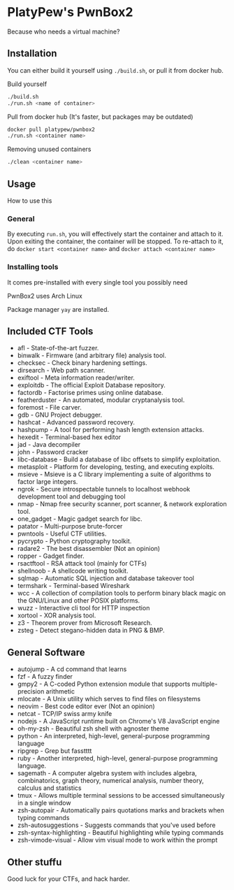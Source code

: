 # PlatyPew's PwnBox2
Because who needs a virtual machine?

## Installation
You can either build it yourself using `./build.sh`, or pull it from docker hub.

Build yourself
```bash
./build.sh
./run.sh <name of container>
```

Pull from docker hub (It's faster, but packages may be outdated)
```bash
docker pull platypew/pwnbox2
./run.sh <container name>
```

Removing unused containers
```bash
./clean <container name>
```

## Usage
How to use this

### General
By executing `run.sh`, you will effectively start the container and attach to it.
Upon exiting the container, the container will be stopped. To re-attach to it, do `docker start <container name>` and `docker attach <container name>`

### Installing tools
It comes pre-installed with every single tool you possibly need

PwnBox2 uses Arch Linux

Package manager `yay` are installed.

## Included CTF Tools
- afl - State-of-the-art fuzzer.
- binwalk - Firmware (and arbitrary file) analysis tool.
- checksec - Check binary hardening settings.
- dirsearch - Web path scanner.
- exiftool - Meta information reader/writer.
- exploitdb - The official Exploit Database repository.
- factordb - Factorise primes using online database.
- featherduster - An automated, modular cryptanalysis tool.
- foremost - File carver.
- gdb - GNU Project debugger.
- hashcat - Advanced password recovery.
- hashpump - A tool for performing hash length extension attacks.
- hexedit - Terminal-based hex editor
- jad - Java decompiler
- john - Password cracker
- libc-database - Build a database of libc offsets to simplify exploitation.
- metasploit - Platform for developing, testing, and executing exploits.
- msieve - Msieve is a C library implementing a suite of algorithms to factor large integers.
- ngrok - Secure introspectable tunnels to localhost webhook development tool and debugging tool
- nmap - Nmap free security scanner, port scanner, & network exploration tool.
- one_gadget - Magic gadget search for libc.
- patator - Multi-purpose brute-forcer
- pwntools - Useful CTF utilities.
- pycrypto - Python cryptography toolkit.
- radare2 - The best disassembler (Not an opinion)
- ropper - Gadget finder.
- rsactftool - RSA attack tool (mainly for CTFs)
- shellnoob - A shellcode writing toolkit.
- sqlmap - Automatic SQL injection and database takeover tool
- termshark - Terminal-based Wireshark
- wcc - A collection of compilation tools to perform binary black magic on the GNU/Linux and other POSIX platforms.
- wuzz - Interactive cli tool for HTTP inspection
- xortool - XOR analysis tool.
- z3 - Theorem prover from Microsoft Research.
- zsteg - Detect stegano-hidden data in PNG & BMP.

## General Software
- autojump - A cd command that learns
- fzf - A fuzzy finder
- gmpy2 - A C-coded Python extension module that supports multiple-precision arithmetic
- mlocate - A Unix utility which serves to find files on filesystems
- neovim - Best code editor ever (Not an opinion)
- netcat - TCP/IP swiss army knife
- nodejs - A JavaScript runtime built on Chrome's V8 JavaScript engine
- oh-my-zsh - Beautiful zsh shell with agnoster theme
- python - An interpreted, high-level, general-purpose programming language
- ripgrep - Grep but fasstttt
- ruby - Another interpreted, high-level, general-purpose programming language.
- sagemath - A computer algebra system with includes algebra, combinatorics, graph theory, numerical analysis, number theory, calculus and statistics
- tmux - Allows multiple terminal sessions to be accessed simultaneously in a single window
- zsh-autopair - Automatically pairs quotations marks and brackets when typing commands
- zsh-autosuggestions - Suggests commands that you've used before
- zsh-syntax-highlighting - Beautiful highlighting while typing commands
- zsh-vimode-visual - Allow vim visual mode to work within the prompt

## Other stuffu
Good luck for your CTFs, and hack harder.
